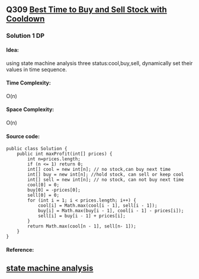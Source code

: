 ## Q309 [Best Time to Buy and Sell Stock with Cooldown](https://leetcode.com/problems/best-time-to-buy-and-sell-stock-with-cooldown/) 

### Solution 1 DP
#### Idea:
using state machine analysis three status:cool,buy,sell, dynamically set their values in time sequence.
#### Time Complexity:
O(n)
#### Space Complexity:
O(n)
#### Source code:
```
public class Solution {
    public int maxProfit(int[] prices) {
        int n=prices.length;
        if (n <= 1) return 0;
        int[] cool = new int[n]; // no stock,can buy next time
        int[] buy = new int[n]; //hold stock, can sell or keep cool
        int[] sell = new int[n]; // no stock, can not buy next time
        cool[0] = 0;
        buy[0] = -prices[0];
        sell[0] = 0;
        for (int i = 1; i < prices.length; i++) {
            cool[i] = Math.max(cool[i - 1], sell[i - 1]);
            buy[i] = Math.max(buy[i - 1], cool[i - 1] - prices[i]);
            sell[i] = buy[i - 1] + prices[i];
        }
        return Math.max(cool[n - 1], sell[n- 1]);
    }
}
```
#### Reference:
[state machine analysis](https://leetcode.com/discuss/72030/share-my-dp-solution-by-state-machine-thinking)
---

